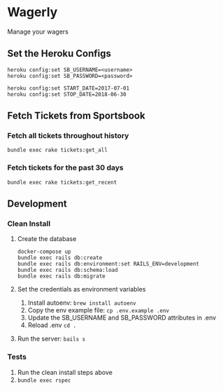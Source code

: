 # Wagerly

Manage your wagers

## Set the Heroku Configs

```
heroku config:set SB_USERNAME=<username>
heroku config:set SB_PASSWORD=<password>

heroku config:set START_DATE=2017-07-01
heroku config:set STOP_DATE=2018-06-30
```

## Fetch Tickets from Sportsbook

### Fetch all tickets throughout history

```
bundle exec rake tickets:get_all
```

### Fetch tickets for the past 30 days


```
bundle exec rake tickets:get_recent
```

## Development

### Clean Install

1. Create the database
   ```
   docker-compose up
   bundle exec rails db:create
   bundle exec rails db:environment:set RAILS_ENV=development
   bundle exec rails db:schema:load
   bundle exec rails db:migrate

1. Set the credentials as environment variables
   1. Install autoenv: `brew install autoenv`
   1. Copy the env example file: `cp .env.example .env`
   1. Update the SB_USERNAME and SB_PASSWORD attributes in .env
   1. Reload .env `cd .`

1. Run the server: `bails s`

### Tests

1. Run the clean install steps above
1. `bundle exec rspec`
